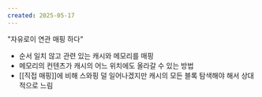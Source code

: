 ```yaml
---
created: 2025-05-17
---
```

"자유로이 연관 매핑 하다"
- 순서 일치 않고 관련 있는 캐시와 메모리를 매핑
- 메모리의 컨텐츠가 캐시의 어느 위치에도 올라갈 수 있는 방법
- [[직접 매핑]]에 비해 스와핑 덜 일어나겠지만 캐시의 모든 블록 탐색해야 해서 상대적으로 느림